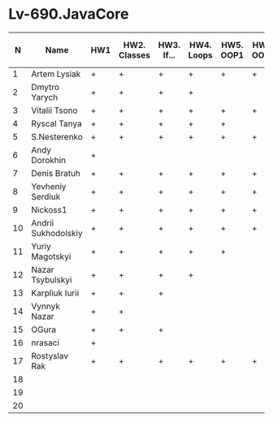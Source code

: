 # Lv-690.JavaCore
N|Name| HW1 | HW2. Classes|HW3. If...|HW4. Loops|HW5. OOP1 |HW6. OOP2 |HW7. Inner classes| HW8. Collection | HW9. String|HW10. Exception|HW11. Thread. IO|HW12. Java8
--|--|--|--|--|--|--|--|--|--|--|--|--|--
1|Artem Lysiak|+|+|+|+|+|+|||||||
2|Dmytro Yarych|+|+|+|+|||||||||
3|Vitalii Tsono|+|+|+|+|+|+|+||||||
4|Ryscal Tanya|+|+|+|+|+||||||||
5|S.Nesterenko|+|+|+|+|+|+|+||||||
6|Andy Dorokhin|+||||||||||||
7|Denis Bratuh|+|+|+|+|+|+|||||||
8|Yevheniy Serdiuk|+|+|+|+|+|+|+||||||
9|Nickoss1|+|+|+|+|+|+|+||||||
10|Andrii Sukhodolskiy|+|+|+|+|+|+|||||||
11|Yuriy Magotskyi|+|+|+|+|+||||||||
12|Nazar Tsybulskyi|+|+|+|+|||||||||
13|Karpliuk Iurii|+|+|+||||||||||
14|Vynnyk Nazar|+|+|||||||||||
15|OGura|+|+|+||||||||||
16|nrasaci|+||||||||||||
17|Rostyslav Rak|+|+|+|+|+|+|||||||
18||||||||||||||
19||||||||||||||
20||||||||||||||
